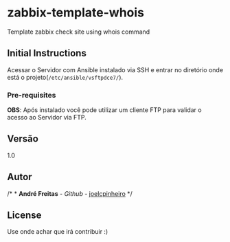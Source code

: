 # zabbix-template-whois
Template zabbix check site using whois command

## Initial Instructions


Acessar o Servidor com Ansible instalado via SSH e entrar no diretório onde está o projeto(`/etc/ansible/vsftpdce7/`).

### Pre-requisites


**OBS**: Após instalado você pode utilizar um cliente FTP para validar o acesso ao Servidor via FTP.

## Versão

1.0

## Autor

/* * **André Freitas** - *Github* - [joelcpinheiro](https://github.com/joelcpinheiro) */


## License

Use onde achar que irá contribuir :)

